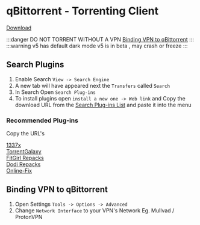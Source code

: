 # qBittorrent - Torrenting Client

[Download](https://www.qbittorrent.org/download)


:::danger DO NOT TORRENT WITHOUT A VPN 
[Binding VPN to qBittorrent](/software/qbittorrent#binding-vpn-to-qbittorrent)
:::
:::warning v5 has default dark mode
v5 is in beta , may crash or freeze
:::

## Search Plugins

1. Enable Search `View -> Search Engine`
2. A new tab will have appeared next the `Transfers` called `Search`
3. In Search Open `Search Plug-ins`
4. To install plugins open `install a new one -> Web link` and Copy the download URL from the [Search Plug-ins List](https://github.com/qbittorrent/search-plugins/wiki/Unofficial-search-plugins) and paste it into the menu

### Recommended Plug-ins
Copy the URL's

[1337x](https://gist.githubusercontent.com/scadams/56635407b8dfb8f5f7ede6873922ac8b/raw/f654c10468a0b9945bec9bf31e216993c9b7a961/one337x.py) <br>
[TorrentGalaxy](https://raw.githubusercontent.com/nindogo/qbtSearchScripts/master/torrentgalaxy.py) <br>
[FitGirl Repacks](https://raw.githubusercontent.com/Bioux1/qbtSearchPlugins/main/fitgirl_repacks.py) <br>
[Dodi Repacks](https://raw.githubusercontent.com/Bioux1/qbtSearchPlugins/main/dodi_repacks.py) <br>
[Online-Fix](https://raw.githubusercontent.com/caiocinel/onlinefix-qbittorrent-plugin/main/onlinefix.py)

## Binding VPN to qBittorrent

1. Open Settings `Tools -> Options -> Advanced`
2. Change `Network Interface` to your VPN's Network Eg. Mullvad / ProtonVPN